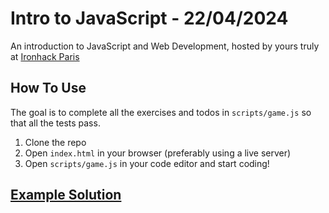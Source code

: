 # Intro to JavaScript - 22/04/2024

An introduction to JavaScript and Web Development, hosted by yours truly at [Ironhack Paris](https://www.ironhack.com/en/paris)

## How To Use

The goal is to complete all the exercises and todos in `scripts/game.js` so that all the tests pass.

1. Clone the repo
2. Open `index.html` in your browser (preferably using a live server)
3. Open `scripts/game.js` in your code editor and start coding!

## [Example Solution](./scripts/game.example-solution.js)
